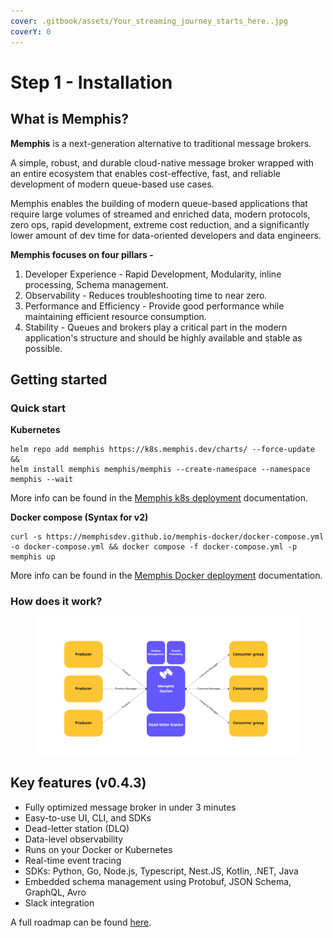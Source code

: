 ```yaml
---
cover: .gitbook/assets/Your_streaming_journey_starts_here..jpg
coverY: 0
---
```


# Step 1 - Installation

## What is Memphis?

**Memphis** is a next-generation alternative to traditional message brokers.

A simple, robust, and durable cloud-native message broker wrapped with an entire ecosystem that enables cost-effective, fast, and reliable development of modern queue-based use cases.

Memphis enables the building of modern queue-based applications that require large volumes of streamed and enriched data, modern protocols, zero ops, rapid development, extreme cost reduction, and a significantly lower amount of dev time for data-oriented developers and data engineers.

**Memphis focuses on four pillars -**

1. Developer Experience - Rapid Development, Modularity, inline processing, Schema management.
2. Observability - Reduces troubleshooting time to near zero.
3. Performance and Efficiency - Provide good performance while maintaining efficient resource consumption.
4. Stability - Queues and brokers play a critical part in the modern application's structure and should be highly available and stable as possible.

## **Getting started**

### **Quick start**

**Kubernetes**

```
helm repo add memphis https://k8s.memphis.dev/charts/ --force-update && 
helm install memphis memphis/memphis --create-namespace --namespace memphis --wait
```

More info can be found in the [Memphis k8s deployment](deployment/kubernetes/) documentation.

**Docker compose (Syntax for v2)**

```
curl -s https://memphisdev.github.io/memphis-docker/docker-compose.yml -o docker-compose.yml && docker compose -f docker-compose.yml -p memphis up
```

More info can be found in the [Memphis Docker deployment](deployment/docker-compose.md) documentation.

### How does it work?

<figure><img src=".gitbook/assets/overview (1).jpeg" alt=""><figcaption></figcaption></figure>

## Key features (v0.4.3)

* Fully optimized message broker in under 3 minutes
* Easy-to-use UI, CLI, and SDKs
* Dead-letter station (DLQ)
* Data-level observability
* Runs on your Docker or Kubernetes
* Real-time event tracing
* SDKs: Python, Go, Node.js, Typescript, Nest.JS, Kotlin, .NET, Java
* Embedded schema management using Protobuf, JSON Schema, GraphQL, Avro
* Slack integration

A full roadmap can be found [here](https://memphis.dev/roadmap).

